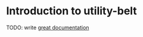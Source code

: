 # Introduction to utility-belt

TODO: write [great documentation](http://jacobian.org/writing/what-to-write/)
